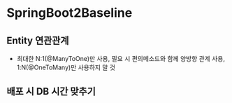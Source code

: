 # SpringBoot2Baseline

## Entity 연관관계
- 최대한 N:1(@ManyToOne)만 사용, 필요 시 편의메소드와 함께 양방향 관계 사용, 1:N(@OneToMany)만 사용하지 말 것


## 배포 시 DB 시간 맞추기